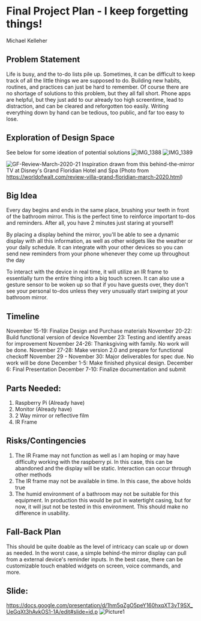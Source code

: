 # Final Project Plan - I keep forgetting things!
Michael Kelleher

## Problem Statement
Life is busy, and the to-do lists pile up. Sometimes, it can be difficult to keep track of all the little things we are supposed to do. Building new habits, routines, and practices can just be hard to remember. Of course there are no shortage of solutions to this problem, but they all fall short. Phone apps are helpful, but they just add to our already too high screentime, lead to distraction, and can be cleared and reforgotten too easily. Writing everything down by hand can be tedious, too public, and far too easy to lose. 

## Exploration of Design Space
See below for some ideation of potential solutions
![IMG_1388](https://user-images.githubusercontent.com/90526300/201822599-1a7d6858-b7a1-4c86-938e-e765d3cf7e65.jpeg)
![IMG_1389](https://user-images.githubusercontent.com/90526300/201822602-bd4c8fa5-cceb-464a-9895-3a9eabb02208.jpeg)

![GF-Review-March-2020-21](https://user-images.githubusercontent.com/90526300/201822438-2d20b3fa-d4de-49a1-9208-4105bd10ba5d.jpg)
Inspiration drawn from this behind-the-mirror TV at Disney's Grand Floridian Hotel and Spa (Photo from https://worldofwalt.com/review-villa-grand-floridian-march-2020.html)

## Big Idea
Every day begins and ends in the same place, brushing your teeth in front of the bathroom mirror. This is the perfect time to reinforce important to-dos and reminders. After all, you have 2 minutes just staring at yourself! 

By placing a display behind the mirror, you'll be able to see a dynamic display with all this information, as well as other widgets like the weather or your daily schedule. It can integrate with your other devices so you can send new reminders from your phone whenever they come up throughout the day

To interact with the device in real time, it will utilize an IR frame to essentially turn the entire thing into a big touch screen. It can also use a gesture sensor to be woken up so that if you have guests over, they don't see your personal to-dos unless they very unusually start swiping at your bathroom mirror. 

## Timeline
November 15-19: Finalize Design and Purchase materials
November 20-22: Build functional version of device
November 23: Testing and identify areas for improvement
November 24-26: Thanksgiving with family. No work will be done.
November 27-28: Make version 2.0 and prepare for functional checkoff
November 29 - November 30: Major deliverables for spec due. No work will be done
December 1-5: Make finished physical design.
December 6: Final Presentation
December 7-10: Finalize documentation and submit

## Parts Needed:
1. Raspberry Pi (Already have)
2. Monitor (Already have)
3. 2 Way mirror or reflective film
4. IR Frame

## Risks/Contingencies
1. The IR Frame may not function as well as I am hoping or may have difficulty working with the raspberry pi. In this case, this can be abandoned and the display will be static. Interaction can occur through other methods
2. The IR frame may not be available in time. In this case, the above holds true
3. The humid environment of a bathroom may not be suitable for this equipment. In production this would be put in watertight casing, but for now, it will jsut not be tested in this environment. This should make no difference in usability. 

## Fall-Back Plan
This should be quite doable as the level of intricacy can scale up or down as needed. In the worst case, a simple behind-the mirror display can pull from a external device's reminder inputs. In the best case, there can be customizable touch enabled widgets on screen, voice commands, and more. 

## Slide:
https://docs.google.com/presentation/d/1hm5qZgO5peY160hxqXT3vT9SX_UeGqXt3hAvkOS1-1A/edit#slide=id.p
![Picture1](https://user-images.githubusercontent.com/90526300/201825051-643fe7b4-9599-4c02-abbc-4d5317f66673.png)


